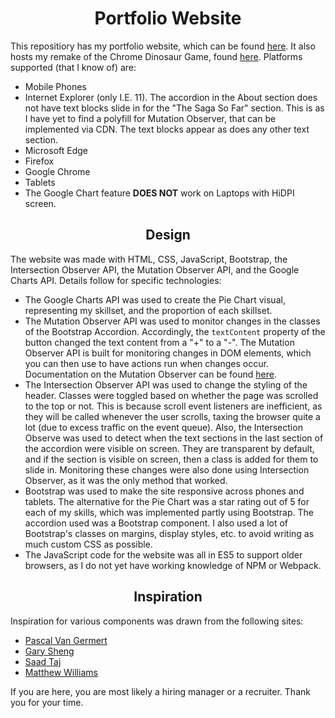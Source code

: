 <h1 align = "center">
  Portfolio Website
</h1>
<p>
  This repositiory has my portfolio website, which can be found <a href = "https://s4sikdar.github.io/" target = "_blank">here</a>. It also hosts my remake of the Chrome Dinosaur Game, found <a href = "https://s4sikdar.github.io/chrome_dino_run/Dino_game.html" target = "_blank">here</a>. Platforms supported (that I know of) are:
  <ul>
    <li>Mobile Phones</li>
    <li>Internet Explorer (only I.E. 11). The accordion in the About section does not have text blocks slide in for the "The Saga So Far" section. This is as I have yet to find a polyfill for Mutation Observer, that can be implemented via CDN. The text blocks appear as does any other text section.</li>
    <li>Microsoft Edge</li>
    <li>Firefox</li>
    <li>Google Chrome</li>
    <li>Tablets</li>
    <li>The Google Chart feature <strong>DOES NOT</strong> work on Laptops with HiDPI screen.</li>
  </ul>
</p>
<h2 align = "center">Design</h2>
<p>
  The website was made with HTML, CSS, JavaScript, Bootstrap, the Intersection Observer API, the Mutation Observer API, and the Google Charts API. Details follow for specific technologies:
  <ul>
    <li> The Google Charts API was used to create the Pie Chart visual, representing my skillset, and the proportion of each skillset.</li>
    <li> The Mutation Observer API was used to monitor changes in the classes of the Bootstrap Accordion. Accordingly, the <code>textContent</code> property of the button changed the text content from a "+" to a "-". The Mutation Observer API is built for monitoring changes in DOM elements, which you can then use to have actions run when changes occur. Documentation on the Mutation Observer can be found <a href = "https://developer.mozilla.org/en-US/docs/Web/API/MutationObserver" target = "_blank">here</a>.</li>
    <li> The Intersection Observer API was used to change the styling of the header. Classes were toggled based on whether the page was scrolled to the top or not. This is because scroll event listeners are inefficient, as they will be called whenever the user scrolls, taxing the browser quite a lot (due to excess traffic on the event queue). Also, the Intersection Observe was used to detect when the text sections in the last section of the accordion were visible on screen. They are transparent by default, and if the section is visible on screen, then a class is added for them to slide in. Monitoring these changes were also done using Intersection Observer, as it was the only method that worked.</li>
    <li> Bootstrap was used to make the site responsive across phones and tablets. The alternative for the Pie Chart was a star rating out of 5 for each of my skills, which was implemented partly using Bootstrap. The accordion used was a Bootstrap component. I also used a lot of Bootstrap's classes on margins, display styles, etc. to avoid writing as much custom CSS as possible.</li>
    <li> The JavaScript code for the website was all in ES5 to support older browsers, as I do not yet have working knowledge of NPM or Webpack.</li>
  </ul>
</p>
<h2 align = "center">Inspiration</h2>
<p>
  Inspiration for various components was drawn from the following sites:
  <ul>
    <li><a href = "http://www.pascalvangemert.nl/">Pascal Van Germert</a></li>
    <li><a href = "http://www.garysheng.com/">Gary Sheng</a></li>
    <li><a href = "https://sjt00.github.io/#">Saad Taj</a></li>
    <li><a href = "http://findmatthew.com/">Matthew Williams</a></li>
  </ul>
</p>
<p> 
  If you are here, you are most likely a hiring manager or a recruiter. Thank you for your time. 
</p>
